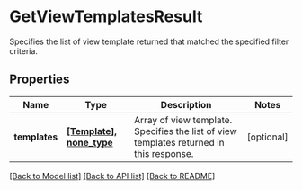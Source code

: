 # GetViewTemplatesResult

Specifies the list of view template returned that matched the specified filter   criteria.

## Properties
Name | Type | Description | Notes
------------ | ------------- | ------------- | -------------
**templates** | [**[Template], none_type**](Template.md) | Array of view template.   Specifies the list of view templates returned in this response. | [optional] 

[[Back to Model list]](../README.md#documentation-for-models) [[Back to API list]](../README.md#documentation-for-api-endpoints) [[Back to README]](../README.md)


